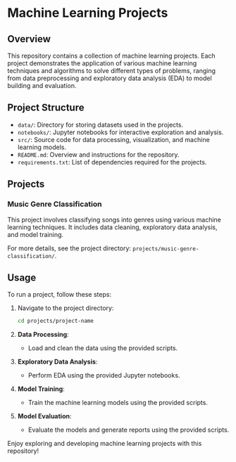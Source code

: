 # Machine Learning Projects

## Overview

This repository contains a collection of machine learning projects. Each project demonstrates the application of various machine learning techniques and algorithms to solve different types of problems, ranging from data preprocessing and exploratory data analysis (EDA) to model building and evaluation.

## Project Structure

- `data/`: Directory for storing datasets used in the projects.
- `notebooks/`: Jupyter notebooks for interactive exploration and analysis.
- `src/`: Source code for data processing, visualization, and machine learning models.
- `README.md`: Overview and instructions for the repository.
- `requirements.txt`: List of dependencies required for the projects.


## Projects

### Music Genre Classification

This project involves classifying songs into genres using various machine learning techniques. It includes data cleaning, exploratory data analysis, and model training.

For more details, see the project directory: `projects/music-genre-classification/`.

## Usage

To run a project, follow these steps:

1. Navigate to the project directory:
    ```sh
    cd projects/project-name
    ```

2. **Data Processing**:
    - Load and clean the data using the provided scripts.

3. **Exploratory Data Analysis**:
    - Perform EDA using the provided Jupyter notebooks.

4. **Model Training**:
    - Train the machine learning models using the provided scripts.

5. **Model Evaluation**:
    - Evaluate the models and generate reports using the provided scripts.


Enjoy exploring and developing machine learning projects with this repository!
